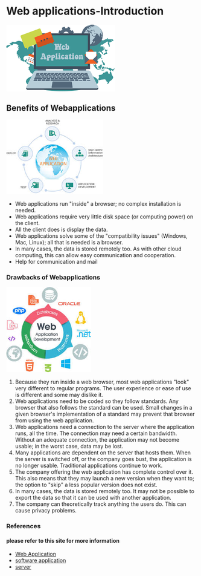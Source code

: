 <h1>Web applications-Introduction</h1>
<img src="webapplication1 image.png" alt="webapplogo">
<h2>Benefits of Webapplications</h2>
<img src="webapplication2 image.jpg" alt="webapp1">
<p1><ul><li>Web applications run "inside" a browser; no complex installation is needed.</li>
 <li>Web applications require very little disk space (or computing power) on the client.</li>
<li>All the client does is display the data.</li>
<li>Web applications solve some of the "compatibility issues" (Windows, Mac, Linux); all that is needed is a browser.</li>
<li>In many cases, the data is stored remotely too. As with other cloud computing, this can allow easy communication and cooperation.</li>
<li>Help for communication and mail</p1></li></ul>
<h3>Drawbacks of Webapplications</h3>
<img src="webapplications3.jpg" alt="webapp2">
<p1><ol><li>Because they run inside a web browser, most web applications "look" very different to regular programs. The user experience or ease of use is different and some may dislike it.</li>
<li>Web applications need to be coded so they follow standards. Any browser that also follows the standard can be used. Small changes in a given browser's implementation of a standard may prevent that browser from using the web application.</li>
<li>Web applications need a connection to the server where the application runs, all the time. The connection may need a certain bandwidth. Without an adequate connection, the application may not become usable; in the worst case, data may be lost.</li>
<li>Many applications are dependent on the server that hosts them. When the server is switched off, or the company goes bust, the application is no longer usable. Traditional applications continue to work.</li>
<li>The company offering the web application has complete control over it. This also means that they may launch a new version when they want to; the option to "skip" a less popular version does not exist.</li>
<li>In many cases, the data is stored remotely too. It may not be possible to export the data so that it can be used with another application.</li>
  <li>The company can theoretically track anything the users do. This can cause privacy problems.</p></li></ol>
<h3>References</h3>
<h4>please refer to this site for more information</h4>
<ul>
<li><a href="https://simple.wikipedia.org/wiki/Web_application">Web Application</a></li>
 <li><a href="https://simple.wikipedia.org/wiki/Software"> software application</a></li>
<li><a href="https://simple.wikipedia.org/wiki/Server"> server</a></li>
</ul>

